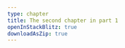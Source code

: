 ```yaml
---
type: chapter
title: The second chapter in part 1
openInStackBlitz: true
downloadAsZip: true
---
```

